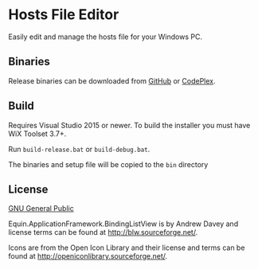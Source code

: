 # Hosts File Editor

Easily edit and manage the hosts file for your Windows PC. 

## Binaries

Release binaries can be downloaded from [GitHub](https://github.com/scottlerch/HostsFileEditor/releases) or [CodePlex](http://hostsfileeditor.codeplex.com/).

## Build

Requires Visual Studio 2015 or newer.  To build the installer you must have WiX Toolset 3.7+.

Run `build-release.bat` or `build-debug.bat`. 

The binaries and setup file will be copied to the `bin` directory

## License
 
[GNU General Public](http://www.gnu.org/licenses/)

Equin.ApplicationFramework.BindingListView is by Andrew Davey and license
terms can be found at
<http://blw.sourceforge.net/>.

Icons are from the Open Icon Library and their license and terms can be found at
<http://openiconlibrary.sourceforge.net/>.



